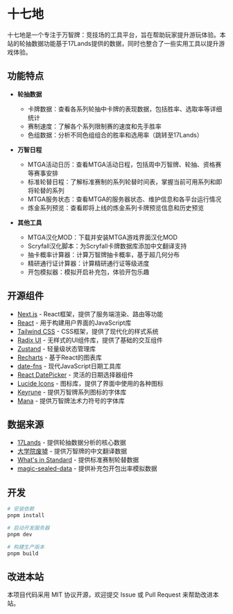 # 十七地

十七地是一个专注于万智牌：竞技场的工具平台，旨在帮助玩家提升游玩体验。本站的轮抽数据功能基于17Lands提供的数据，同时也整合了一些实用工具以提升游戏体验。

## 功能特点

- **轮抽数据**
  - 卡牌数据：查看各系列轮抽中卡牌的表现数据，包括胜率、选取率等详细统计
  - 赛制速度：了解各个系列限制赛的速度和先手胜率
  - 色组数据：分析不同色组组合的胜率和选用率（跳转至17Lands）


- **万智日程**
  - MTGA活动日历：查看MTGA活动日程，包括周中万智牌、轮抽、资格赛等赛事安排
  - 标准轮替日程：了解标准赛制的系列轮替时间表，掌握当前可用系列和即将轮替的系列
  - MTGA服务状态：查看MTGA的服务器状态、维护信息和各平台运行情况
  - 炼金系列预览：查看即将上线的炼金系列卡牌预览信息和历史预览

- **其他工具**
  - MTGA汉化MOD：下载并安装MTGA游戏界面汉化MOD
  - Scryfall汉化脚本：为Scryfall卡牌数据库添加中文翻译支持
  - 抽卡概率计算器：计算万智牌抽卡概率，基于超几何分布
  - 精研通行证计算器：计算精研通行证等级进度
  - 开包模拟器：模拟开启补充包，体验开包乐趣

## 开源组件

- [Next.js](https://nextjs.org) - React框架，提供了服务端渲染、路由等功能
- [React](https://react.dev) - 用于构建用户界面的JavaScript库
- [Tailwind CSS](https://tailwindcss.com) - CSS框架，提供了现代化的样式系统
- [Radix UI](https://www.radix-ui.com) - 无样式的UI组件库，提供了基础的交互组件
- [Zustand](https://github.com/pmndrs/zustand) - 轻量级状态管理库
- [Recharts](https://recharts.org) - 基于React的图表库
- [date-fns](https://date-fns.org) - 现代JavaScript日期工具库
- [React DatePicker](https://reactdatepicker.com) - 灵活的日期选择器组件
- [Lucide Icons](https://lucide.dev) - 图标库，提供了界面中使用的各种图标
- [Keyrune](https://keyrune.andrewgioia.com) - 提供万智牌系列图标的字体库
- [Mana](https://mana.andrewgioia.com) - 提供万智牌法术力符号的字体库

## 数据来源

- [17Lands](https://www.17lands.com) - 提供轮抽数据分析的核心数据
- [大学院废墟](https://www.sbwsz.com) - 提供万智牌的中文翻译数据
- [What's in Standard](https://github.com/glacials/whatsinstandard) - 提供标准赛制轮替数据
- [magic-sealed-data](https://github.com/taw/magic-sealed-data) - 提供补充包开包出率模拟数据

## 开发

```bash
# 安装依赖
pnpm install

# 启动开发服务器
pnpm dev

# 构建生产版本
pnpm build
```

## 改进本站

本项目代码采用 MIT 协议开源，欢迎提交 Issue 或 Pull Request 来帮助改进本站。
